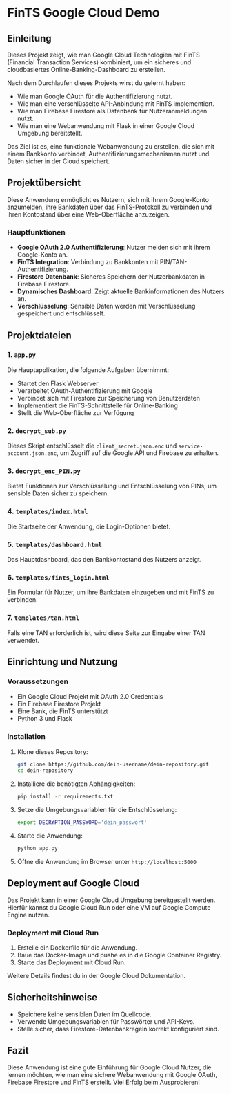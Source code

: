 # FinTS Google Cloud Demo

## Einleitung
Dieses Projekt zeigt, wie man Google Cloud Technologien mit FinTS (Financial Transaction Services) kombiniert, um ein sicheres und cloudbasiertes Online-Banking-Dashboard zu erstellen.

Nach dem Durchlaufen dieses Projekts wirst du gelernt haben:
- Wie man Google OAuth für die Authentifizierung nutzt.
- Wie man eine verschlüsselte API-Anbindung mit FinTS implementiert.
- Wie man Firebase Firestore als Datenbank für Nutzeranmeldungen nutzt.
- Wie man eine Webanwendung mit Flask in einer Google Cloud Umgebung bereitstellt.

Das Ziel ist es, eine funktionale Webanwendung zu erstellen, die sich mit einem Bankkonto verbindet, Authentifizierungsmechanismen nutzt und Daten sicher in der Cloud speichert.

## Projektübersicht
Diese Anwendung ermöglicht es Nutzern, sich mit ihrem Google-Konto anzumelden, ihre Bankdaten über das FinTS-Protokoll zu verbinden und ihren Kontostand über eine Web-Oberfläche anzuzeigen.

### Hauptfunktionen
- **Google OAuth 2.0 Authentifizierung**: Nutzer melden sich mit ihrem Google-Konto an.
- **FinTS Integration**: Verbindung zu Bankkonten mit PIN/TAN-Authentifizierung.
- **Firestore Datenbank**: Sicheres Speichern der Nutzerbankdaten in Firebase Firestore.
- **Dynamisches Dashboard**: Zeigt aktuelle Bankinformationen des Nutzers an.
- **Verschlüsselung**: Sensible Daten werden mit Verschlüsselung gespeichert und entschlüsselt.

## Projektdateien

### 1. `app.py`
Die Hauptapplikation, die folgende Aufgaben übernimmt:
- Startet den Flask Webserver
- Verarbeitet OAuth-Authentifizierung mit Google
- Verbindet sich mit Firestore zur Speicherung von Benutzerdaten
- Implementiert die FinTS-Schnittstelle für Online-Banking
- Stellt die Web-Oberfläche zur Verfügung

### 2. `decrypt_sub.py`
Dieses Skript entschlüsselt die `client_secret.json.enc` und `service-account.json.enc`, um Zugriff auf die Google API und Firebase zu erhalten.

### 3. `decrypt_enc_PIN.py`
Bietet Funktionen zur Verschlüsselung und Entschlüsselung von PINs, um sensible Daten sicher zu speichern.

### 4. `templates/index.html`
Die Startseite der Anwendung, die Login-Optionen bietet.

### 5. `templates/dashboard.html`
Das Hauptdashboard, das den Bankkontostand des Nutzers anzeigt.

### 6. `templates/fints_login.html`
Ein Formular für Nutzer, um ihre Bankdaten einzugeben und mit FinTS zu verbinden.

### 7. `templates/tan.html`
Falls eine TAN erforderlich ist, wird diese Seite zur Eingabe einer TAN verwendet.

## Einrichtung und Nutzung

### Voraussetzungen
- Ein Google Cloud Projekt mit OAuth 2.0 Credentials
- Ein Firebase Firestore Projekt
- Eine Bank, die FinTS unterstützt
- Python 3 und Flask

### Installation
1. Klone dieses Repository:
   ```sh
   git clone https://github.com/dein-username/dein-repository.git
   cd dein-repository
   ```

2. Installiere die benötigten Abhängigkeiten:
   ```sh
   pip install -r requirements.txt
   ```

3. Setze die Umgebungsvariablen für die Entschlüsselung:
   ```sh
   export DECRYPTION_PASSWORD='dein_passwort'
   ```

4. Starte die Anwendung:
   ```sh
   python app.py
   ```

5. Öffne die Anwendung im Browser unter `http://localhost:5000`

## Deployment auf Google Cloud
Das Projekt kann in einer Google Cloud Umgebung bereitgestellt werden. Hierfür kannst du Google Cloud Run oder eine VM auf Google Compute Engine nutzen.

### Deployment mit Cloud Run
1. Erstelle ein Dockerfile für die Anwendung.
2. Baue das Docker-Image und pushe es in die Google Container Registry.
3. Starte das Deployment mit Cloud Run.

Weitere Details findest du in der Google Cloud Dokumentation.

## Sicherheitshinweise
- Speichere keine sensiblen Daten im Quellcode.
- Verwende Umgebungsvariablen für Passwörter und API-Keys.
- Stelle sicher, dass Firestore-Datenbankregeln korrekt konfiguriert sind.

## Fazit
Diese Anwendung ist eine gute Einführung für Google Cloud Nutzer, die lernen möchten, wie man eine sichere Webanwendung mit Google OAuth, Firebase Firestore und FinTS erstellt. Viel Erfolg beim Ausprobieren!

